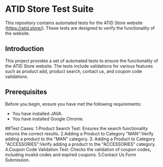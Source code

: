 # ATID Store Test Suite

This repository contains automated tests for the ATID Store website (https://atid.store/). These tests are designed to verify the functionality of the website.

## Introduction
This project provides a set of automated tests to ensure the functionality of the ATID Store website. The tests include validations for various features such as product add, product search, contact us, and coupon code validations.

## Prerequisites
Before you begin, ensure you have met the following requirements:
- You have installed JAVA.
- You have installed Google Chrome.

##Test Cases:
1.Product Search Test: Ensures the search functionality returns the correct results.
2.Adding a Product to Category "MAN":Verify adding a product to the "MAN" category.
3. Adding a Product to Category "ACCESSORIES":Verify adding a product to the "ACCESSORIES" category.
4.Coupon Code Validation Test: Checks the validation of coupon codes, including invalid codes and expired coupons.
5.Contact Us Form Submission.
